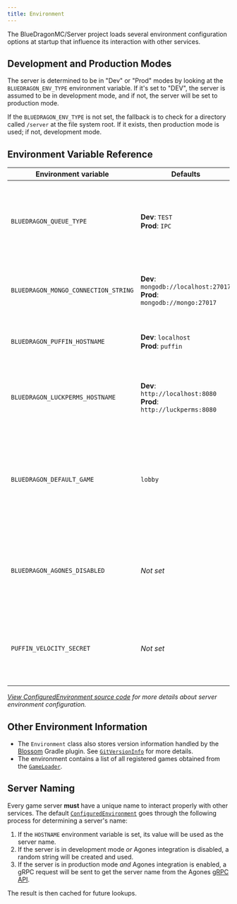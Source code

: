 ```yaml
---
title: Environment
---
```


The BlueDragonMC/Server project loads several environment configuration options at startup that influence its interaction with other services.

## Development and Production Modes

The server is determined to be in "Dev" or "Prod" modes by looking at the `BLUEDRAGON_ENV_TYPE` environment variable. If it's set to "DEV", the server is assumed to be in development mode, and if not, the server will be set to production mode.

If the `BLUEDRAGON_ENV_TYPE` is not set, the fallback is to check for a directory called `/server` at the file system root. If it exists, then production mode is used; if not, development mode.

## Environment Variable Reference

| Environment variable                 | Defaults                                                                  | Description                                                                                                        |
| ------------------------------------ | ------------------------------------------------------------------------- | ------------------------------------------------------------------------------------------------------------------ |
| `BLUEDRAGON_QUEUE_TYPE`              | **Dev**: `TEST`<br>**Prod**: `IPC`                                        | Use "IPC" to connect to Puffin for queueing, or "TEST" for a fully-local/single-instance queue                     |
| `BLUEDRAGON_MONGO_CONNECTION_STRING` | **Dev**: `mongodb://localhost:27017`<br>**Prod**: `mongodb://mongo:27017` | The hostname that resolves to a MongoDB instance                                                                   |
| `BLUEDRAGON_PUFFIN_HOSTNAME`         | **Dev**: `localhost`<br>**Prod**: `puffin`                                | The hostname that resolves to a Puffin instance                                                                    |
| `BLUEDRAGON_LUCKPERMS_HOSTNAME`      | **Dev**: `http://localhost:8080`<br>**Prod**: `http://luckperms:8080`     | The hostname that resolves to a [standalone LuckPerms](https://luckperms.net/) instance                            |
| `BLUEDRAGON_DEFAULT_GAME`            | `lobby`                                                                   | The game to automatically create on startup. Typically used to immediately initialize a lobby on each game server. |
| `BLUEDRAGON_AGONES_DISABLED`         | _Not set_                                                                 | If this environment variable is present with any value, Agones integration will be disabled.                       |
| `PUFFIN_VELOCITY_SECRET`             | _Not set_                                                                 | The Velocity modern forwarding secret. If not present, Velocity forwarding is disabled.                            |

_[View ConfiguredEnvironment source code](https://github.com/BlueDragonMC/Server/blob/b05b09ad229ccf85da20130510c9c1cdf90bbeed/src/main/kotlin/com/bluedragonmc/server/queue/environments.kt#L23) for more details about server environment configuration._

## Other Environment Information

- The `Environment` class also stores version information handled by the [Blossom](https://github.com/KyoriPowered/blossom/) Gradle plugin. See [`GitVersionInfo`](https://github.com/BlueDragonMC/Server/blob/b05b09ad229ccf85da20130510c9c1cdf90bbeed/src/main/kotlin/com/bluedragonmc/server/GitVersionInfo.kt#L8) for more details.
- The environment contains a list of all registered games obtained from the [`GameLoader`](https://github.com/BlueDragonMC/Server/blob/b05b09ad229ccf85da20130510c9c1cdf90bbeed/src/main/kotlin/com/bluedragonmc/server/queue/GameLoader.kt#L15).

## Server Naming

Every game server **must** have a unique name to interact properly with other services. The default [`ConfiguredEnvironment`](https://github.com/BlueDragonMC/Server/blob/b05b09ad229ccf85da20130510c9c1cdf90bbeed/src/main/kotlin/com/bluedragonmc/server/queue/environments.kt#L23) goes through the following process for determining a server's name:

1. If the `HOSTNAME` environment variable is set, its value will be used as the server name.
2. If the server is in development mode _or_ Agones integration is disabled, a random string will be created and used.
3. If the server is in production mode _and_ Agones integration is enabled, a gRPC request will be sent to get the server name from the Agones [gRPC API](https://agones.dev/site/docs/guides/client-sdks/#gameserver).

The result is then cached for future lookups.
